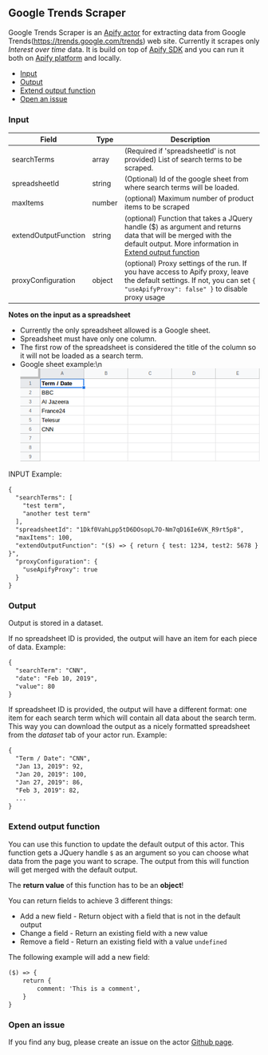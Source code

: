 ## Google Trends Scraper

Google Trends Scraper is an [Apify actor](https://apify.com/actors) for extracting data from Google Trends(https://trends.google.com/trends) web site. Currently it scrapes only *Interest over time* data. It is build on top of [Apify SDK](https://sdk.apify.com/) and you can run it both on [Apify platform](https://my.apify.com) and locally.

- [Input](#input)
- [Output](#output)
- [Extend output function](#extend-output-function)
- [Open an issue](#open-an-issue)

### Input

| Field | Type | Description |
| ----- | ---- | ----------- |
| searchTerms | array | (Required if 'spreadsheetId' is not provided) List of search terms to be scraped. |
| spreadsheetId | string | (Optional) Id of the google sheet from where search terms will be loaded. |
| maxItems | number | (optional) Maximum number of product items to be scraped |
| extendOutputFunction | string | (optional) Function that takes a JQuery handle ($) as argument and returns data that will be merged with the default output. More information in [Extend output function](#extend-output-function) |
| proxyConfiguration | object | (optional) Proxy settings of the run. If you have access to Apify proxy, leave the default settings. If not, you can set `{ "useApifyProxy": false" }` to disable proxy usage |

**Notes on the input as a spreadsheet**
- Currently the only spreadsheet allowed is a Google sheet.
- Spreadsheet must have only one column.
- The first row of the spreadsheet is considered the title of the column so it will not be loaded as a search term.
- Google sheet example:\n
![google sheet example](./google-sheet-example.png)

INPUT Example:

```
{
  "searchTerms": [
    "test term",
    "another test term"
  ],
  "spreadsheetId": "1Dkf0VahLpp5tD6DOsopL7O-Nm7qD16Ie6VK_R9rt5p8",
  "maxItems": 100,
  "extendOutputFunction": "($) => { return { test: 1234, test2: 5678 } }",
  "proxyConfiguration": {
    "useApifyProxy": true
  }
}
```

### Output

Output is stored in a dataset.

If no spreadsheet ID is provided, the output will have an item for each piece of data.
Example:
```
{
  "searchTerm": "CNN",
  "date": "‪Feb 10, 2019‬",
  "value": 80
}
```

If spreadsheet ID is provided, the output will have a different format: one item for each search term which will contain all data about the search term. This way you can download the output as a nicely formatted spreadsheet from the *dataset* tab of your actor run.
Example:
```
{
  "Term / Date": "CNN",
  "‪Jan 13, 2019‬": 92,
  "‪Jan 20, 2019‬": 100,
  "‪Jan 27, 2019‬": 86,
  "‪Feb 3, 2019‬": 82,
  ...
}
```

### Extend output function

You can use this function to update the default output of this actor. This function gets a JQuery handle `$` as an argument so you can choose what data from the page you want to scrape. The output from this will function will get merged with the default output.

The **return value** of this function has to be an **object**!

You can return fields to achieve 3 different things:
- Add a new field - Return object with a field that is not in the default output
- Change a field - Return an existing field with a new value
- Remove a field - Return an existing field with a value `undefined`

The following example will add a new field:
```
($) => {
    return {
        comment: 'This is a comment',
    }
}
```

### Open an issue
If you find any bug, please create an issue on the actor [Github page](https://github.com/emastra/actor-google-trends-scraper).
